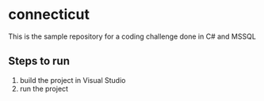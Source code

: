 # connecticut
This is the sample repository for a coding challenge done in C# and MSSQL

## Steps to run
1. build the project in Visual Studio
2. run the project
